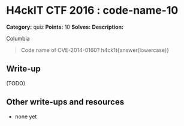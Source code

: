 # H4ckIT CTF 2016 : code-name-10

**Category:** quiz
**Points:** 10
**Solves:**
**Description:**

Columbia

> Code name of CVE-2014-0160? h4ck1t{answer(lowercase)}

## Write-up

(TODO)

## Other write-ups and resources

* none yet

